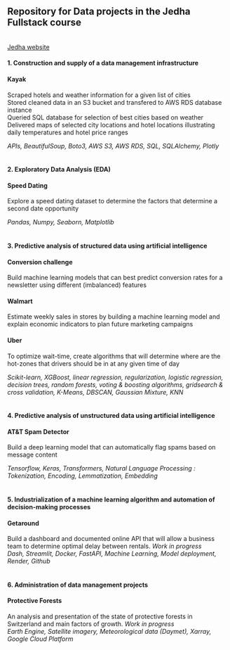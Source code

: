 ## Repository for Data projects in the Jedha Fullstack course
<br>
<a href="https://www.jedha.co/formations/formation-data-scientist">Jedha website</a><br>

#### 1. Construction and supply of a data management infrastructure
#### Kayak 
Scraped hotels and weather information for a given list of cities <br>
Stored cleaned data in an S3 bucket and transfered to AWS RDS database instance<br>
Queried SQL database for selection of best cities based on weather<br>
Delivered maps of selected city locations and hotel locations illustrating daily temperatures and hotel price ranges

*APIs, BeautifulSoup, Boto3, AWS S3, AWS RDS, SQL, SQLAlchemy, Plotly*
<br><br>

#### 2. Exploratory Data Analysis (EDA)
#### Speed Dating
Explore a speed dating dataset to determine the factors that determine a second date opportunity

*Pandas, Numpy, Seaborn, Matplotlib*
<br><br>

#### 3. Predictive analysis of structured data using artificial intelligence
#### Conversion challenge
Build machine learning models that can best predict conversion rates for a newsletter using different (imbalanced) features
#### Walmart
Estimate weekly sales in stores by building a machine learning model and explain economic indicators to plan future marketing campaigns
#### Uber
To optimize wait-time, create algorithms that will determine where are the hot-zones that drivers should be in at any given time of day

*Scikit-learn, XGBoost, linear regression, regularization, logistic regression, decision trees, random forests, voting & boosting algorithms, gridsearch & cross validation, K-Means, DBSCAN, Gaussian Mixture, KNN*
<br><br>

#### 4. Predictive analysis of unstructured data using artificial intelligence
#### AT&T Spam Detector
Build a deep learning model that can automatically flag spams based on message content

*Tensorflow, Keras, Transformers, Natural Language Processing : Tokenization, Encoding, Lemmatization, Embedding*
<br><br>

#### 5. Industrialization of a machine learning algorithm and automation of decision-making processes
#### Getaround
Build a dashboard and documented online API that will allow a business team to determine optimal delay between rentals.
*Work in progress* <br>
*Dash, Streamlit, Docker, FastAPI, Machine Learning, Model deployment, Render, Github*
<br><br>

#### 6. Administration of data management projects
#### Protective Forests
An analysis and presentation of the state of protective forests in Switzerland and main factors of growth.
*Work in progress* <br>
*Earth Engine, Satellite imagery, Meteorological data (Daymet), Xarray, Google Cloud Platform*
